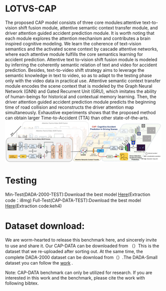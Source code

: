 # LOTVS-CAP
The proposed CAP model consists of three core modules:attentive text-to-vision shift fusion module, attentive semantic context transfer module, and driver attention guided accident prediction module. It is worth noting that each module explores the attention mechanism and contributes a brain inspired cognitive modeling. We learn the coherence of text-vision semantics and the activated scene context by cascade attentive networks, where each attentive module fulfills the core semantics learning for accident prediction. Attentive text to-vision shift fusion module is modeled by inferring the coherently semantic relation of text and video for accident prediction. Besides, text-to-video shift strategy aims to leverage the semantic knowledge in text to video, so as to adapt to the testing phase only with the video data in practical use. Attentive semantic context transfer module encodes the scene context that is modeled by the Graph Neural Network (GNN) and Gated Recurrent Unit (GRU),
which imitates the ability of human-beings for historical and contextual memory learning. Then, the driver attention guided accident prediction module predicts the beginning time of road collision and reconstructs the driver attention map simultaneously. Exhaustive experiments shows that the proposed method can obtain larger Time-to-Accident (TTA) than other state-of-the-arts.
![image](https://raw.githubusercontent.com/JWFanggit/LOTVS-CAP/main/model.png)
# Testing
Min-Test(DADA-2000-TEST):Download the best model [Here](https://pan.baidu.com/s/1tgXcaEaWQdgmoB7eubuZfA)(Extraction code：i8mg)
Full-Test(CAP-DATA-TEST):Download the best model [Here](https://pan.baidu.com/s/13iFDdi_aInqQBFOJHOXl8w)(Extraction code:keh4)
# Dataset download:
We are worm-hearted to release this benchmark here, and sincerely invite to use and share it. Our CAP-DATA can be downloaded from （）This is the dataset that we re-uploaded after sorting out. At the same time, the complete DADA-2000 dataset can be download from（）.The DADA-Small dataset you can follow  the [work](https://github.com/Cogito2012/DRIVE.git) .

Note: CAP-DATA benchmark can only be utilized for research. If you are interested in this work and the benchmark, please cite the work with following bibtex.
